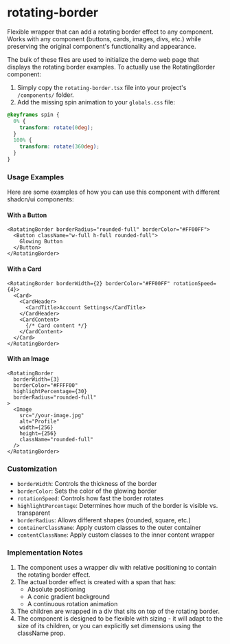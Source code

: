 # rotating-border
Flexible wrapper that can add a rotating border effect to any component.
Works with any component (buttons, cards, images, divs, etc.) while preserving the original component's functionality and appearance.

The bulk of these files are used to initialize the demo web page that displays the rotating border examples.
To actually use the RotatingBorder component:
1. Simply copy the `rotating-border.tsx` file into your project's `/components/` folder.
2. Add the missing spin animation to your `globals.css` file:
```css
@keyframes spin {
  0% {
    transform: rotate(0deg);
  }
  100% {
    transform: rotate(360deg);
  }
}
```

### Usage Examples

Here are some examples of how you can use this component with different shadcn/ui components:

#### With a Button

```typescriptreact
<RotatingBorder borderRadius="rounded-full" borderColor="#FF00FF">
  <Button className="w-full h-full rounded-full">
    Glowing Button
  </Button>
</RotatingBorder>
```

#### With a Card

```typescriptreact
<RotatingBorder borderWidth={2} borderColor="#FF00FF" rotationSpeed={4}>
  <Card>
    <CardHeader>
      <CardTitle>Account Settings</CardTitle>
    </CardHeader>
    <CardContent>
      {/* Card content */}
    </CardContent>
  </Card>
</RotatingBorder>
```

#### With an Image

```typescriptreact
<RotatingBorder 
  borderWidth={3}
  borderColor="#FFFF00"
  highlightPercentage={30}
  borderRadius="rounded-full"
>
  <Image 
    src="/your-image.jpg" 
    alt="Profile" 
    width={256} 
    height={256}
    className="rounded-full"
  />
</RotatingBorder>
```

### Customization
- `borderWidth`: Controls the thickness of the border
- `borderColor`: Sets the color of the glowing border
- `rotationSpeed`: Controls how fast the border rotates
- `highlightPercentage`: Determines how much of the border is visible vs. transparent
- `borderRadius`: Allows different shapes (rounded, square, etc.)
- `containerClassName`: Apply custom classes to the outer container
- `contentClassName`: Apply custom classes to the inner content wrapper

### Implementation Notes

1. The component uses a wrapper div with relative positioning to contain the rotating border effect.
2. The actual border effect is created with a span that has:
   - Absolute positioning
   - A conic gradient background
   - A continuous rotation animation
3. The children are wrapped in a div that sits on top of the rotating border.
4. The component is designed to be flexible with sizing - it will adapt to the size of its children, or you can explicitly set dimensions using the className prop.
